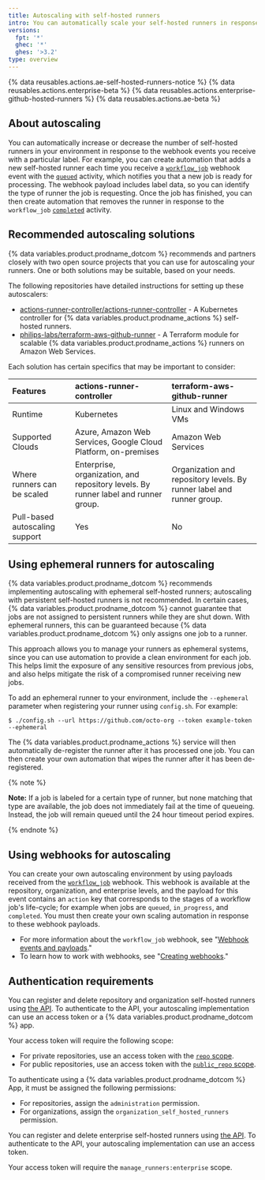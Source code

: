 ```yaml
---
title: Autoscaling with self-hosted runners
intro: You can automatically scale your self-hosted runners in response to webhook events.
versions:
  fpt: '*'
  ghec: '*'
  ghes: '>3.2'
type: overview
---
```


{% data reusables.actions.ae-self-hosted-runners-notice %}
{% data reusables.actions.enterprise-beta %}
{% data reusables.actions.enterprise-github-hosted-runners %}
{% data reusables.actions.ae-beta %}

## About autoscaling

You can automatically increase or decrease the number of self-hosted runners in your environment in response to the webhook events you receive with a particular label. For example, you can create automation that adds a new self-hosted runner each time you receive a [`workflow_job`](/developers/webhooks-and-events/webhooks/webhook-events-and-payloads#workflow_job) webhook event with the  [`queued`](/developers/webhooks-and-events/webhooks/webhook-events-and-payloads#workflow_job) activity, which notifies you that a new job is ready for processing. The webhook payload includes label data, so you can identify the type of runner the job is requesting. Once the job has finished, you can then create automation that removes the runner in response to the `workflow_job` [`completed`](/developers/webhooks-and-events/webhooks/webhook-events-and-payloads#workflow_job) activity. 

## Recommended autoscaling solutions

{% data variables.product.prodname_dotcom %} recommends and partners closely with two open source projects that you can use for autoscaling your runners. One or both solutions may be suitable, based on your needs. 

The following repositories have detailed instructions for setting up these autoscalers: 

- [actions-runner-controller/actions-runner-controller](https://github.com/actions-runner-controller/actions-runner-controller) - A Kubernetes controller for {% data variables.product.prodname_actions %} self-hosted runners.
- [philips-labs/terraform-aws-github-runner](https://github.com/philips-labs/terraform-aws-github-runner) - A Terraform module for scalable {% data variables.product.prodname_actions %} runners on Amazon Web Services.

Each solution has certain specifics that may be important to consider:

| **Features** | **actions-runner-controller** | **terraform-aws-github-runner** |
| :--- | :--- | :--- |
| Runtime | Kubernetes | Linux and Windows VMs |
| Supported Clouds | Azure, Amazon Web Services, Google Cloud Platform, on-premises | Amazon Web Services |
| Where runners can be scaled | Enterprise, organization, and repository levels. By runner label and runner group. | Organization and repository levels. By runner label and runner group. |
| Pull-based autoscaling support | Yes | No |

## Using ephemeral runners for autoscaling

{% data variables.product.prodname_dotcom %} recommends implementing autoscaling with ephemeral self-hosted runners; autoscaling with persistent self-hosted runners is not recommended. In certain cases, {% data variables.product.prodname_dotcom %} cannot guarantee that jobs are not assigned to persistent runners while they are shut down. With ephemeral runners, this can be guaranteed because {% data variables.product.prodname_dotcom %} only assigns one job to a runner.

This approach allows you to manage your runners as ephemeral systems, since you can use automation to provide a clean environment for each job. This helps limit the exposure of any sensitive resources from previous jobs, and also helps mitigate the risk of a compromised runner receiving new jobs.  

To add an ephemeral runner to your environment, include the `--ephemeral` parameter when registering your runner using `config.sh`. For example:

```
$ ./config.sh --url https://github.com/octo-org --token example-token --ephemeral
```

The {% data variables.product.prodname_actions %} service will then automatically de-register the runner after it has processed one job. You can then create your own automation that wipes the runner after it has been de-registered.

{% note %}

**Note:**  If a job is labeled for a certain type of runner, but none matching that type are available, the job does not immediately fail at the time of queueing. Instead, the job will remain queued until the 24 hour timeout period expires.

{% endnote %}

## Using webhooks for autoscaling

You can create your own autoscaling environment by using payloads received from the [`workflow_job`](/developers/webhooks-and-events/webhooks/webhook-events-and-payloads#workflow_job) webhook. This webhook is available at the repository, organization, and enterprise levels, and the payload for this event contains an `action` key that corresponds to the stages of a workflow job's life-cycle; for example when jobs are `queued`, `in_progress`, and `completed`. You must then create your own scaling automation in response to these webhook payloads.

- For more information about the `workflow_job` webhook, see "[Webhook events and payloads](/developers/webhooks-and-events/webhooks/webhook-events-and-payloads#workflow_job)."
- To learn how to work with webhooks, see "[Creating webhooks](/developers/webhooks-and-events/webhooks/creating-webhooks)."

## Authentication requirements

You can register and delete repository and organization self-hosted runners using [the API](/rest/reference/actions#self-hosted-runners). To authenticate to the API, your autoscaling implementation can use an access token or a {% data variables.product.prodname_dotcom %} app. 

Your access token will require the following scope:

- For private repositories, use an access token with the [`repo` scope](/apps/building-oauth-apps/understanding-scopes-for-oauth-apps/#available-scopes).
- For public repositories, use an access token with the [`public_repo` scope](/apps/building-oauth-apps/understanding-scopes-for-oauth-apps/#available-scopes).

To  authenticate using a {% data variables.product.prodname_dotcom %} App, it must be assigned the following permissions:
- For repositories, assign the `administration` permission.
- For organizations, assign the `organization_self_hosted_runners` permission.

You can register and delete enterprise self-hosted runners using [the API](/rest/reference/enterprise-admin#github-actions). To authenticate to the API, your autoscaling implementation can use an access token.

Your access token will require the `manage_runners:enterprise` scope.
